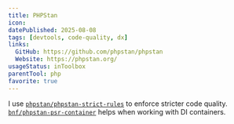 ```yaml
---
title: PHPStan
icon:
datePublished: 2025-08-08
tags: [devtools, code-quality, dx]
links:
  GitHub: https://github.com/phpstan/phpstan
  Website: https://phpstan.org/
usageStatus: inToolbox
parentTool: php
favorite: true
---
```


I use
[`phpstan/phpstan-strict-rules`](https://github.com/phpstan/phpstan-strict-rules)
to enforce stricter code quality.
[`bnf/phpstan-psr-container`](https://github.com/bnf/phpstan-psr-container)
helps when working with DI containers.
